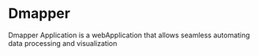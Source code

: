 # Dmapper
Dmapper Application is a webApplication that allows seamless automating data processing and visualization
